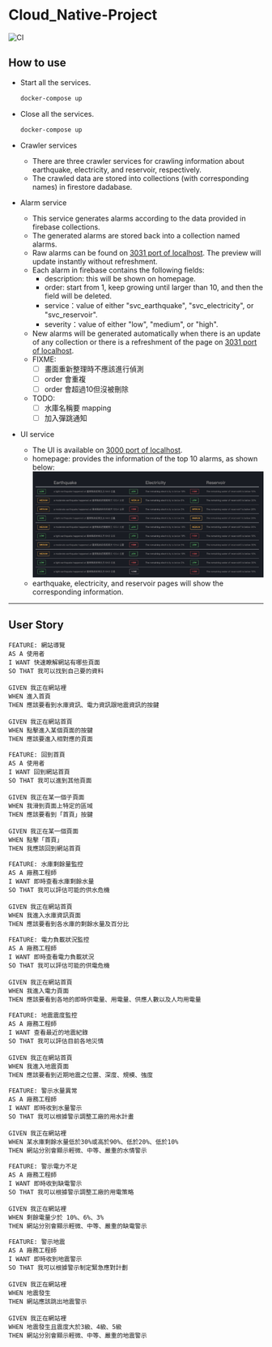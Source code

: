 # Cloud_Native-Project

![CI](https://github.com/jhwu0513/Cloud_Native-Project/actions/workflows/CI.yml/badge.svg)
## How to use

- Start all the services.

    ``` sh
    docker-compose up
    ```

- Close all the services.

    ``` sh
    docker-compose up
    ```

- Crawler services
  - There are three crawler services for crawling information about earthquake, electricity, and reservoir, respectively.
  - The crawled data are stored into collections (with corresponding names) in firestore dadabase.

- Alarm service
  - This service generates alarms according to the data provided in firebase collections.
  - The generated alarms are stored back into a collection named alarms.
  - Raw alarms can be found on [3031 port of localhost](http://localhost:3001). The preview will update instantly without refreshment.
  - Each alarm in firebase contains the following fields:    
      - description: this will be shown on homepage.
      - order: start from 1, keep growing until larger than 10, and then the field will be deleted.
      - service：value of either "svc_earthquake", "svc_electricity", or "svc_reservoir".
      - severity：value of either "low", "medium", or "high".
  - New alarms will be generated automatically when there is an update of any collection or there is a refreshment of the page on [3031 port of localhost](http://localhost:3001).
  - FIXME: 
      - [ ] 畫面重新整理時不應該進行偵測
      - [ ] order 會重複
      - [ ] order 會超過10但沒被刪除
  - TODO:
      - [ ] 水庫名稱要 mapping
      - [ ] 加入彈跳通知

- UI service
  - The UI is available on [3000 port of localhost](http://localhost:3000).
  - homepage: provides the information of the top 10 alarms, as shown below:
      ![homepage](./img/homepage.jpg)
  - earthquake, electricity, and reservoir pages will show the corresponding information.

---
## User Story

```
FEATURE: 網站導覽
AS A 使用者
I WANT 快速瞭解網站有哪些頁面
SO THAT 我可以找到自己要的資料

GIVEN 我正在網站裡
WHEN 進入首頁
THEN 應該要看到水庫資訊、電力資訊跟地震資訊的按鍵

GIVEN 我正在網站首頁
WHEN 點擊進入某個頁面的按鍵
THEN 應該要進入相對應的頁面
```

```
FEATURE: 回到首頁
AS A 使用者
I WANT 回到網站首頁
SO THAT 我可以進到其他頁面

GIVEN 我正在某一個子頁面
WHEN 我滑到頁面上特定的區域
THEN 應該要看到「首頁」按鍵

GIVEN 我正在某一個頁面
WHEN 點擊「首頁」
THEN 我應該回到網站首頁
```

```
FEATURE: 水庫剩餘量監控
AS A 廠務工程師
I WANT 即時查看水庫剩餘水量
SO THAT 我可以評估可能的供水危機

GIVEN 我正在網站首頁
WHEN 我進入水庫資訊頁面
THEN 應該要看到各水庫的剩餘水量及百分比
```

```
FEATURE: 電力負載狀況監控
AS A 廠務工程師
I WANT 即時查看電力負載狀況
SO THAT 我可以評估可能的供電危機

GIVEN 我正在網站首頁
WHEN 我進入電力頁面
THEN 應該要看到各地的即時供電量、用電量、供應人數以及人均用電量
```

```
FEATURE: 地震震度監控
AS A 廠務工程師
I WANT 查看最近的地震紀錄
SO THAT 我可以評估目前各地災情

GIVEN 我正在網站首頁
WHEN 我進入地震頁面
THEN 應該要看到近期地震之位置、深度、規模、強度
```

```
FEATURE: 警示水量異常
AS A 廠務工程師
I WANT 即時收到水量警示
SO THAT 我可以根據警示調整工廠的用水計畫

GIVEN 我正在網站裡
WHEN 某水庫剩餘水量低於30%或高於90%、低於20%、低於10%
THEN 網站分別會顯示輕微、中等、嚴重的水情警示
```

```
FEATURE: 警示電力不足
AS A 廠務工程師
I WANT 即時收到缺電警示
SO THAT 我可以根據警示調整工廠的用電策略

GIVEN 我正在網站裡
WHEN 剩餘電量少於 10%、6%、3%
THEN 網站分別會顯示輕微、中等、嚴重的缺電警示
```

```
FEATURE: 警示地震
AS A 廠務工程師
I WANT 即時收到地震警示
SO THAT 我可以根據警示制定緊急應對計劃

GIVEN 我正在網站裡
WHEN 地震發生
THEN 網站應該跳出地震警示

GIVEN 我正在網站裡
WHEN 地震發生且震度大於3級、4級、5級
THEN 網站分別會顯示輕微、中等、嚴重的地震警示
```

